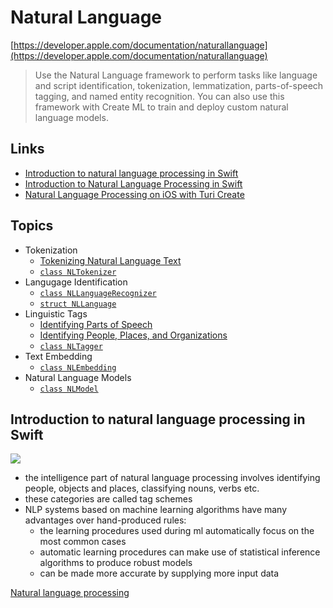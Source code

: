 # Natural Language

[https://developer.apple.com/documentation/naturallanguage](https://developer.apple.com/documentation/naturallanguage)

> Use the Natural Language framework to perform tasks like language and script identification, tokenization, lemmatization, parts-of-speech tagging, and named entity recognition. You can also use this framework with Create ML to train and deploy custom natural language models. 

## Links
- [Introduction to natural language processing in Swift](https://rickwierenga.com/blog/apple/NaturalLanguage.html)
- [Introduction to Natural Language Processing in Swift](https://www.appcoda.com/natural-language-processing-swift/)
- [Natural Language Processing on iOS with Turi Create](https://www.raywenderlich.com/5213-natural-language-processing-on-ios-with-turi-create)

## Topics
- Tokenization
	- [Tokenizing Natural Language Text](https://developer.apple.com/documentation/naturallanguage/tokenizing_natural_language_text)
	- [`class NLTokenizer`](https://developer.apple.com/documentation/naturallanguage/nltokenizer)
- Langugage Identification
	- [`class NLLanguageRecognizer`](https://developer.apple.com/documentation/naturallanguage/nllanguagerecognizer)
	- [`struct NLLanguage`](https://developer.apple.com/documentation/naturallanguage/nllanguage)
- Linguistic Tags
	- [Identifying Parts of Speech](https://developer.apple.com/documentation/naturallanguage/identifying_parts_of_speech)
	- [Identifying People, Places, and Organizations](https://developer.apple.com/documentation/naturallanguage/identifying_people_places_and_organizations)
	- [`class NLTagger`](https://developer.apple.com/documentation/naturallanguage/nltagger)
- Text Embedding
	- [`class NLEmbedding`](https://developer.apple.com/documentation/naturallanguage/nlembedding)
- Natural Language Models
	- [`class NLModel`](https://developer.apple.com/documentation/naturallanguage/nlmodel)

## Introduction to natural language processing in Swift

<img src="https://rickwierenga.com/assets/images/naturallanguage.png">

- the intelligence part of natural language processing involves identifying people, objects and places, classifying nouns, verbs etc.
- these categories are called tag schemes 
- NLP systems based on machine learning algorithms have many advantages over hand-produced rules:
	- the learning procedures used during ml automatically focus on the most common cases
	- automatic learning procedures can make use of statistical inference algorithms to produce robust models
	- can be made more accurate by supplying more input data

[Natural language processing](https://en.wikipedia.org/wiki/Natural_language_processing)

